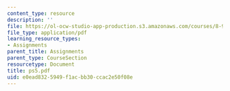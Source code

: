 ```yaml
---
content_type: resource
description: ''
file: https://ol-ocw-studio-app-production.s3.amazonaws.com/courses/8-942-cosmology-fall-2001/e0ead8325949f1acbb30ccac2e50f08e_ps5.pdf
file_type: application/pdf
learning_resource_types:
- Assignments
parent_title: Assignments
parent_type: CourseSection
resourcetype: Document
title: ps5.pdf
uid: e0ead832-5949-f1ac-bb30-ccac2e50f08e
---
```

